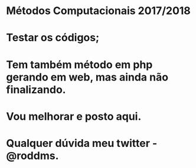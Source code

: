# Métodos Computacionais 2017/2018
# Testar os códigos;
# Tem também método em php gerando em web, mas ainda não finalizando.
# Vou melhorar e posto aqui.
# Qualquer dúvida meu twitter - @roddms.
